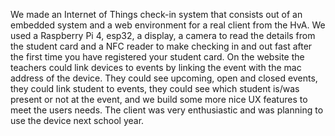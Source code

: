 We made an Internet of Things check-in system that consists out of an embedded system and a web environment for a real client from the HvA. We used a Raspberry Pi 4, esp32, a display, a camera to read the details from the student card and a NFC reader to make checking in and out fast after the first time you have registered your student card. On the website the teachers could link devices to events by linking the event with the mac address of the device. They could see upcoming, open and closed events, they could link student to events, they could see which student is/was present or not at the event, and we build some more nice UX features to meet the users needs. The client was very enthusiastic and was planning to use the device next school year.